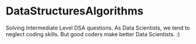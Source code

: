 # DataStructuresAlgorithms
Solving Intermediate Level DSA questions. 
As Data Scientists, we tend to neglect coding skills. But good coders make better Data Scientists. :)
